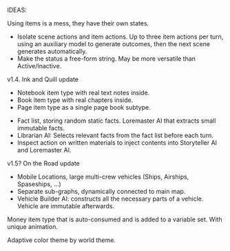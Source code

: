 IDEAS:

Using items is a mess, they have their own states.
  - Isolate scene actions and item actions. Up to three item actions per turn, using an auxiliary model to generate outcomes, then the next scene generates automatically.
  - Make the status a free-form string. May be more versatile than Active/Inactive.

v1.4. Ink and Quill update
  + Notebook item type with real text notes inside.
  + Book item type with real chapters inside.
  + Page item type as a single page book subtype.
  - Fact list, storing random static facts. Loremaster AI that extracts small immutable facts.
  - Librarian AI: Selects relevant facts from the fact list before each turn.
  - Inspect action on written materials to inject contents into Storyteller AI and Loremaster AI.

v1.5? On the Road update
  - Mobile Locations, large multi-crew vehicles (Ships, Airships, Spaseships, ...)
  - Separate sub-graphs, dynamically connected to main map.
  - Vehicle Builder AI: constructs all the necessary parts of a vehicle. Vehicle are immutable afterwards.

Money item type that is auto-consumed and is added to a variable set. With unique animation.

Adaptive color theme by world theme.

